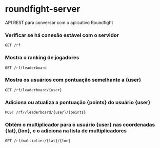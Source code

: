 # roundfight-server

API REST para conversar com o aplicativo Roundfight


### Verificar se há conexão estável com o servidor
```
GET /rf
```

### Mostra o ranking de jogadores
```
GET /rf/leaderboard
```

### Mostra os usuários com pontuação semelhante a {user}
```
GET /rf/leaderboard/{user}
```

### Adiciona ou atualiza a pontuação {points} do usuário {user}
```
POST /rf//leaderboard/{user}/{points}
```

### Obtém o multiplicador para o usuário {user} nas coordenadas {lat},{lon}, e o adiciona na lista de multiplicadores
```
GET /rf/multiplier/{lat}/{lon}
```
